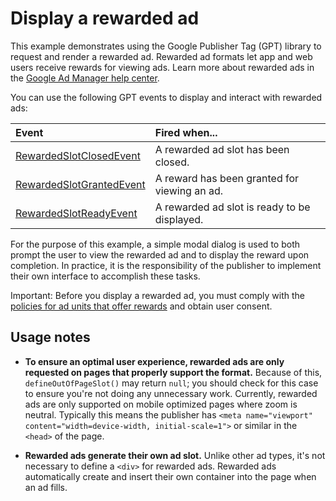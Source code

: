 # Display a rewarded ad

This example demonstrates using the Google Publisher Tag (GPT) library to
request and render a rewarded ad. Rewarded ad formats let app and web users
receive rewards for viewing ads. Learn more about rewarded ads in the
[Google Ad Manager help center][admanager_hc_rewarded].

You can use the following GPT events to display and interact with rewarded ads:

Event                        | Fired when...
:--------------------------- | :-------------------------------------------
[RewardedSlotClosedEvent][]  | A rewarded ad slot has been closed.
[RewardedSlotGrantedEvent][] | A reward has been granted for viewing an ad.
[RewardedSlotReadyEvent][]   | A rewarded ad slot is ready to be displayed.

For the purpose of this example, a simple modal dialog is used to both prompt
the user to view the rewarded ad and to display the reward upon completion. In
practice, it is the responsibility of the publisher to implement their own
interface to accomplish these tasks.

Important: Before you display a rewarded ad, you must comply with the
[policies for ad units that offer rewards][admanager_hc_rewarded_policy] and
obtain user consent.

## Usage notes

*   **To ensure an optimal user experience, rewarded ads are only requested on
    pages that properly support the format.** Because of this,
    `defineOutOfPageSlot()` may return `null`; you should check for this case to
    ensure you're not doing any unnecessary work. Currently, rewarded ads are
    only supported on mobile optimized pages where zoom is neutral. Typically
    this means the publisher has `<meta name="viewport"
    content="width=device-width, initial-scale=1">` or similar in the `<head>`
    of the page.

*   **Rewarded ads generate their own ad slot.** Unlike other ad types, it's not
    necessary to define a `<div>` for rewarded ads. Rewarded ads automatically
    create and insert their own container into the page when an ad fills.

[admanager_hc_rewarded]: //support.google.com/admanager/answer/9116812
[admanager_hc_rewarded_policy]: //support.google.com/admanager/answer/7496282
[RewardedSlotClosedEvent]: //developers.google.com/publisher-tag/reference#googletag.events.rewardedslotclosedevent
[RewardedSlotGrantedEvent]: //developers.google.com/publisher-tag/reference#googletag.events.rewardedslotgrantedevent
[RewardedSlotReadyEvent]: //developers.google.com/publisher-tag/reference#googletag.events.rewardedslotreadyevent
